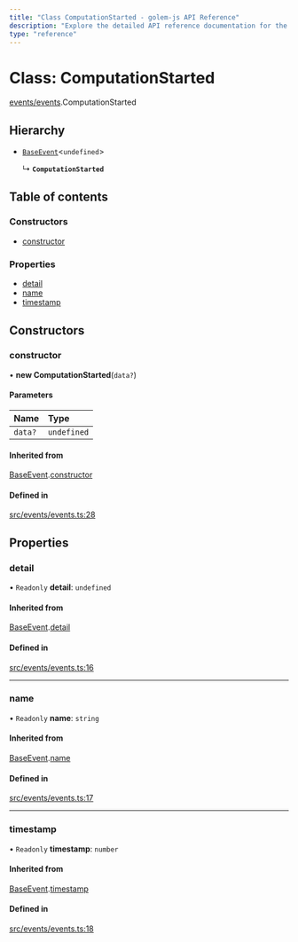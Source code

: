 ```yaml
---
title: "Class ComputationStarted - golem-js API Reference"
description: "Explore the detailed API reference documentation for the Class ComputationStarted within the golem-js SDK for the Golem Network."
type: "reference"
---
```

# Class: ComputationStarted

[events/events](../modules/events_events).ComputationStarted

## Hierarchy

- [`BaseEvent`](events_events.BaseEvent)<`undefined`\>

  ↳ **`ComputationStarted`**

## Table of contents

### Constructors

- [constructor](events_events.ComputationStarted#constructor)

### Properties

- [detail](events_events.ComputationStarted#detail)
- [name](events_events.ComputationStarted#name)
- [timestamp](events_events.ComputationStarted#timestamp)

## Constructors

### constructor

• **new ComputationStarted**(`data?`)

#### Parameters

| Name | Type |
| :------ | :------ |
| `data?` | `undefined` |

#### Inherited from

[BaseEvent](events_events.BaseEvent).[constructor](events_events.BaseEvent#constructor)

#### Defined in

[src/events/events.ts:28](https://github.com/golemfactory/golem-js/blob/e7ac9e9/src/events/events.ts#L28)

## Properties

### detail

• `Readonly` **detail**: `undefined`

#### Inherited from

[BaseEvent](events_events.BaseEvent).[detail](events_events.BaseEvent#detail)

#### Defined in

[src/events/events.ts:16](https://github.com/golemfactory/golem-js/blob/e7ac9e9/src/events/events.ts#L16)

___

### name

• `Readonly` **name**: `string`

#### Inherited from

[BaseEvent](events_events.BaseEvent).[name](events_events.BaseEvent#name)

#### Defined in

[src/events/events.ts:17](https://github.com/golemfactory/golem-js/blob/e7ac9e9/src/events/events.ts#L17)

___

### timestamp

• `Readonly` **timestamp**: `number`

#### Inherited from

[BaseEvent](events_events.BaseEvent).[timestamp](events_events.BaseEvent#timestamp)

#### Defined in

[src/events/events.ts:18](https://github.com/golemfactory/golem-js/blob/e7ac9e9/src/events/events.ts#L18)
